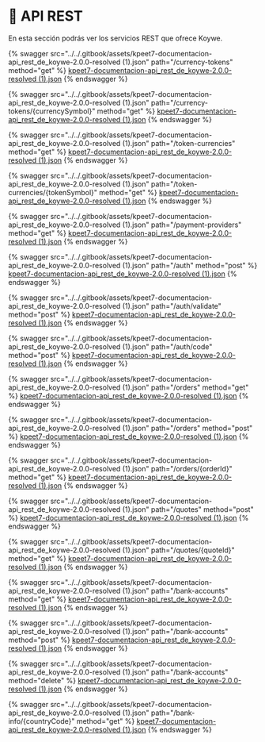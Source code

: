 # 🚀 API REST

En esta sección podrás ver los servicios REST que ofrece Koywe.

{% swagger src="../../.gitbook/assets/kpeet7-documentacion-api_rest_de_koywe-2.0.0-resolved (1).json" path="/currency-tokens" method="get" %}
[kpeet7-documentacion-api_rest_de_koywe-2.0.0-resolved (1).json](<../../.gitbook/assets/kpeet7-documentacion-api_rest_de_koywe-2.0.0-resolved (1).json>)
{% endswagger %}

{% swagger src="../../.gitbook/assets/kpeet7-documentacion-api_rest_de_koywe-2.0.0-resolved (1).json" path="/currency-tokens/{currencySymbol}" method="get" %}
[kpeet7-documentacion-api_rest_de_koywe-2.0.0-resolved (1).json](<../../.gitbook/assets/kpeet7-documentacion-api_rest_de_koywe-2.0.0-resolved (1).json>)
{% endswagger %}

{% swagger src="../../.gitbook/assets/kpeet7-documentacion-api_rest_de_koywe-2.0.0-resolved (1).json" path="/token-currencies" method="get" %}
[kpeet7-documentacion-api_rest_de_koywe-2.0.0-resolved (1).json](<../../.gitbook/assets/kpeet7-documentacion-api_rest_de_koywe-2.0.0-resolved (1).json>)
{% endswagger %}

{% swagger src="../../.gitbook/assets/kpeet7-documentacion-api_rest_de_koywe-2.0.0-resolved (1).json" path="/token-currencies/{tokenSymbol}" method="get" %}
[kpeet7-documentacion-api_rest_de_koywe-2.0.0-resolved (1).json](<../../.gitbook/assets/kpeet7-documentacion-api_rest_de_koywe-2.0.0-resolved (1).json>)
{% endswagger %}

{% swagger src="../../.gitbook/assets/kpeet7-documentacion-api_rest_de_koywe-2.0.0-resolved (1).json" path="/payment-providers" method="get" %}
[kpeet7-documentacion-api_rest_de_koywe-2.0.0-resolved (1).json](<../../.gitbook/assets/kpeet7-documentacion-api_rest_de_koywe-2.0.0-resolved (1).json>)
{% endswagger %}

{% swagger src="../../.gitbook/assets/kpeet7-documentacion-api_rest_de_koywe-2.0.0-resolved (1).json" path="/auth" method="post" %}
[kpeet7-documentacion-api_rest_de_koywe-2.0.0-resolved (1).json](<../../.gitbook/assets/kpeet7-documentacion-api_rest_de_koywe-2.0.0-resolved (1).json>)
{% endswagger %}

{% swagger src="../../.gitbook/assets/kpeet7-documentacion-api_rest_de_koywe-2.0.0-resolved (1).json" path="/auth/validate" method="post" %}
[kpeet7-documentacion-api_rest_de_koywe-2.0.0-resolved (1).json](<../../.gitbook/assets/kpeet7-documentacion-api_rest_de_koywe-2.0.0-resolved (1).json>)
{% endswagger %}

{% swagger src="../../.gitbook/assets/kpeet7-documentacion-api_rest_de_koywe-2.0.0-resolved (1).json" path="/auth/code" method="post" %}
[kpeet7-documentacion-api_rest_de_koywe-2.0.0-resolved (1).json](<../../.gitbook/assets/kpeet7-documentacion-api_rest_de_koywe-2.0.0-resolved (1).json>)
{% endswagger %}

{% swagger src="../../.gitbook/assets/kpeet7-documentacion-api_rest_de_koywe-2.0.0-resolved (1).json" path="/orders" method="get" %}
[kpeet7-documentacion-api_rest_de_koywe-2.0.0-resolved (1).json](<../../.gitbook/assets/kpeet7-documentacion-api_rest_de_koywe-2.0.0-resolved (1).json>)
{% endswagger %}

{% swagger src="../../.gitbook/assets/kpeet7-documentacion-api_rest_de_koywe-2.0.0-resolved (1).json" path="/orders" method="post" %}
[kpeet7-documentacion-api_rest_de_koywe-2.0.0-resolved (1).json](<../../.gitbook/assets/kpeet7-documentacion-api_rest_de_koywe-2.0.0-resolved (1).json>)
{% endswagger %}

{% swagger src="../../.gitbook/assets/kpeet7-documentacion-api_rest_de_koywe-2.0.0-resolved (1).json" path="/orders/{orderId}" method="get" %}
[kpeet7-documentacion-api_rest_de_koywe-2.0.0-resolved (1).json](<../../.gitbook/assets/kpeet7-documentacion-api_rest_de_koywe-2.0.0-resolved (1).json>)
{% endswagger %}

{% swagger src="../../.gitbook/assets/kpeet7-documentacion-api_rest_de_koywe-2.0.0-resolved (1).json" path="/quotes" method="post" %}
[kpeet7-documentacion-api_rest_de_koywe-2.0.0-resolved (1).json](<../../.gitbook/assets/kpeet7-documentacion-api_rest_de_koywe-2.0.0-resolved (1).json>)
{% endswagger %}

{% swagger src="../../.gitbook/assets/kpeet7-documentacion-api_rest_de_koywe-2.0.0-resolved (1).json" path="/quotes/{quoteId}" method="get" %}
[kpeet7-documentacion-api_rest_de_koywe-2.0.0-resolved (1).json](<../../.gitbook/assets/kpeet7-documentacion-api_rest_de_koywe-2.0.0-resolved (1).json>)
{% endswagger %}

{% swagger src="../../.gitbook/assets/kpeet7-documentacion-api_rest_de_koywe-2.0.0-resolved (1).json" path="/bank-accounts" method="get" %}
[kpeet7-documentacion-api_rest_de_koywe-2.0.0-resolved (1).json](<../../.gitbook/assets/kpeet7-documentacion-api_rest_de_koywe-2.0.0-resolved (1).json>)
{% endswagger %}

{% swagger src="../../.gitbook/assets/kpeet7-documentacion-api_rest_de_koywe-2.0.0-resolved (1).json" path="/bank-accounts" method="post" %}
[kpeet7-documentacion-api_rest_de_koywe-2.0.0-resolved (1).json](<../../.gitbook/assets/kpeet7-documentacion-api_rest_de_koywe-2.0.0-resolved (1).json>)
{% endswagger %}

{% swagger src="../../.gitbook/assets/kpeet7-documentacion-api_rest_de_koywe-2.0.0-resolved (1).json" path="/bank-accounts" method="delete" %}
[kpeet7-documentacion-api_rest_de_koywe-2.0.0-resolved (1).json](<../../.gitbook/assets/kpeet7-documentacion-api_rest_de_koywe-2.0.0-resolved (1).json>)
{% endswagger %}

{% swagger src="../../.gitbook/assets/kpeet7-documentacion-api_rest_de_koywe-2.0.0-resolved (1).json" path="/bank-info/{countryCode}" method="get" %}
[kpeet7-documentacion-api_rest_de_koywe-2.0.0-resolved (1).json](<../../.gitbook/assets/kpeet7-documentacion-api_rest_de_koywe-2.0.0-resolved (1).json>)
{% endswagger %}

